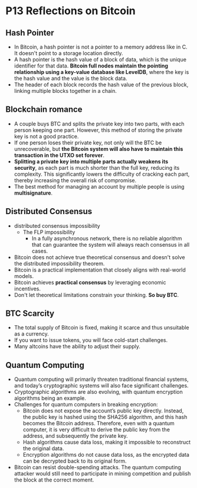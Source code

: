 # P13 Reflections on Bitcoin

## Hash Pointer

- In Bitcoin, a hash pointer is not a pointer to a memory address like in C. It doesn't point to a storage location directly.
- A hash pointer is the hash value of a block of data, which is the unique identifier for that data. **Bitcoin full nodes maintain the pointing relationship using a key-value database like LevelDB**, where the key is the hash value and the value is the block data.
- The header of each block records the hash value of the previous block, linking multiple blocks together in a chain.

## Blockchain romance

- A couple buys BTC and splits the private key into two parts, with each person keeping one part. However, this method of storing the private key is not a good practice.
- If one person loses their private key, not only will the BTC be unrecoverable, but **the Bitcoin system will also have to maintain this transaction in the UTXO set forever**.
- **Splitting a private key into multiple parts actually weakens its security**, as each part is much shorter than the full key, reducing its complexity. This significantly lowers the difficulty of cracking each part, thereby increasing the overall risk of compromise.
- The best method for managing an account by multiple people is using **multisignature**.

## Distributed Consensus

- distributed consensus impossibility
  - The FLP impossibility
    - In a fully asynchronous network, there is no reliable algorithm that can guarantee the system will always reach consensus in all cases.
- Bitcoin does not achieve true theoretical consensus and doesn't solve the distributed impossibility theorem.
- Bitcoin is a practical implementation that closely aligns with real-world models.
- Bitcoin achieves **practical consensus** by leveraging economic incentives.
- Don't let theoretical limitations constrain your thinking. **So buy BTC**.

## BTC Scarcity

- The total supply of Bitcoin is fixed, making it scarce and thus unsuitable as a currency.
- If you want to issue tokens, you will face cold-start challenges.
- Many altcoins have the ability to adjust their supply.

## Quantum Computing

- Quantum computing will primarily threaten traditional financial systems, and today’s cryptographic systems will also face significant challenges.
- Cryptographic algorithms are also evolving, with quantum encryption algorithms being an example.
- Challenges for quantum computers in breaking encryption:
  - Bitcoin does not expose the account’s public key directly. Instead, the public key is hashed using the SHA256 algorithm, and this hash becomes the Bitcoin address. Therefore, even with a quantum computer, it is very difficult to derive the public key from the address, and subsequently the private key.
  - Hash algorithms cause data loss, making it impossible to reconstruct the original data.
  - Encryption algorithms do not cause data loss, as the encrypted data can be decrypted back to its original form.
- Bitcoin can resist double-spending attacks. The quantum computing attacker would still need to participate in mining competition and publish the block at the correct moment.
